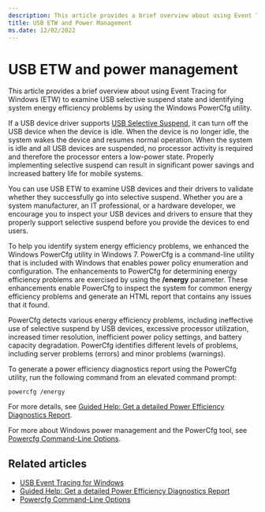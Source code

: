 ```yaml
---
description: This article provides a brief overview about using Event Tracing for Windows (ETW) to examine USB selective suspend state and identifying system energy efficiency problems by using the Windows PowerCfg utility.
title: USB ETW and Power Management
ms.date: 12/02/2022
---
```


# USB ETW and power management

This article provides a brief overview about using Event Tracing for Windows (ETW) to examine USB selective suspend state and identifying system energy efficiency problems by using the Windows PowerCfg utility.

If a USB device driver supports [USB Selective Suspend](usb-selective-suspend.md), it can turn off the USB device when the device is idle. When the device is no longer idle, the system wakes the device and resumes normal operation. When the system is idle and all USB devices are suspended, no processor activity is required and therefore the processor enters a low-power state. Properly implementing selective suspend can result in significant power savings and increased battery life for mobile systems.

You can use USB ETW to examine USB devices and their drivers to validate whether they successfully go into selective suspend. Whether you are a system manufacturer, an IT professional, or a hardware developer, we encourage you to inspect your USB devices and drivers to ensure that they properly support selective suspend before you provide the devices to end users.

To help you identify system energy efficiency problems, we enhanced the Windows PowerCfg utility in Windows 7. PowerCfg is a command-line utility that is included with Windows that enables power policy enumeration and configuration. The enhancements to PowerCfg for determining energy efficiency problems are exercised by using the **/energy** parameter. These enhancements enable PowerCfg to inspect the system for common energy efficiency problems and generate an HTML report that contains any issues that it found.

PowerCfg detects various energy efficiency problems, including ineffective use of selective suspend by USB devices, excessive processor utilization, increased timer resolution, inefficient power policy settings, and battery capacity degradation. PowerCfg identifies different levels of problems, including server problems (errors) and minor problems (warnings).

To generate a power efficiency diagnostics report using the PowerCfg utility, run the following command from an elevated command prompt:

```console
powercfg /energy
```

For more details, see [Guided Help: Get a detailed Power Efficiency Diagnostics Report](https://support.microsoft.com/topic/guided-help-get-a-detailed-power-efficiency-diagnostics-report-for-your-computer-in-windows-7-3f6ce138-fc04-7648-089a-854bcf332810).

For more about Windows power management and the PowerCfg tool, see [Powercfg Command-Line Options](/windows-hardware/design/device-experiences/powercfg-command-line-options).

## Related articles

- [USB Event Tracing for Windows](usb-event-tracing-for-windows.md)
- [Guided Help: Get a detailed Power Efficiency Diagnostics Report](https://support.microsoft.com/topic/guided-help-get-a-detailed-power-efficiency-diagnostics-report-for-your-computer-in-windows-7-3f6ce138-fc04-7648-089a-854bcf332810)
- [Powercfg Command-Line Options](/windows-hardware/design/device-experiences/powercfg-command-line-options)
